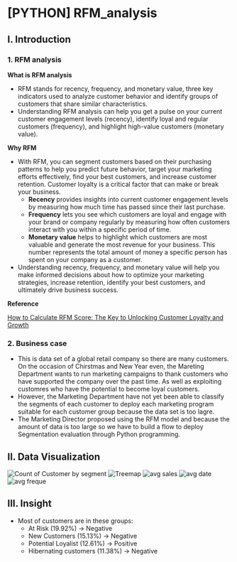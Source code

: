 # [PYTHON] RFM_analysis
## I. Introduction
### 1. RFM analysis

**What is RFM analysis**

- RFM stands for recency, frequency, and monetary value, three key indicators used to analyze customer behavior and identify groups of customers that share similar characteristics.
- Understanding RFM analysis can help you get a pulse on your current customer engagement levels (recency), identify loyal and regular customers (frequency), and highlight high-value customers (monetary value). 

**Why RFM**

- With RFM, you can segment customers based on their purchasing patterns to help you predict future behavior, target your marketing efforts effectively, find your best customers, and increase customer retention. Customer loyalty is a critical factor that can make or break your business.
  - **Recency** provides insights into current customer engagement levels by measuring how much time has passed since their last purchase.
  - **Frequency** lets you see which customers are loyal and engage with your brand or company regularly by measuring how often customers interact with you within a specific period of time.
  - **Monetary value** helps to highlight which customers are most valuable and generate the most revenue for your business. This number represents the total amount of money a specific person has spent on your company as a customer.
- Understanding recency, frequency, and monetary value will help you make informed decisions about how to optimize your marketing strategies, increase retention, identify your best customers, and ultimately drive business success.

**Reference**

[How to Calculate RFM Score: The Key to Unlocking Customer Loyalty and Growth](https://patchretention.com/blog/how-to-calculate-rfm-score)

### 2. Business case

- This is data set of a global retail company so there are many customers. On the occasion of Chirstmas and New Year even, the Mareting Department wants to run marketing campaigns to thank customers who have supported the company over the past time. As well as exploiting customres who have the potential to become loyal customers.
- However, the Marketing Department have not yet been able to classify the segments of each customer to deploy each marketing program suitable for each customer group because the data set is too lagre.
- The Marketing Director proposed using the RFM model and because the amount of data is too large so we have to build a flow to deploy Segmentation evaluation through Python programming.

## II. Data Visualization 
![Count of Customer by segment](https://github.com/Anpuer/RFM_analysis/assets/144112015/00e6b8b6-8ff2-4b9e-a639-8f7f10f59f93)
![Treemap](https://github.com/Anpuer/RFM_analysis/assets/144112015/70c9e033-1420-4368-b426-1814203d4b80)
![avg sales](https://github.com/Anpuer/RFM_analysis/assets/144112015/6021d761-7701-47be-8625-c6451b647316)
![avg date](https://github.com/Anpuer/RFM_analysis/assets/144112015/49a473b1-ceb3-48ac-8bb4-75852dd3c85a)
![avg freque](https://github.com/Anpuer/RFM_analysis/assets/144112015/9f5798c6-d939-4865-addd-2b66b27419ad)

## III. Insight
- Most of customers are in these groups:
  - At Risk (19.92%) -> Negative
  - New Customers (15.13%) -> Negative
  - Potential Loyalist (12.61%) -> Positive
  - Hibernating customers (11.38%) -> Negative







